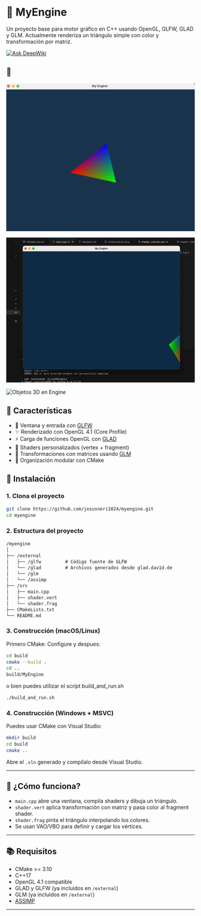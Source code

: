 # 🧹 MyEngine

Un proyecto base para motor gráfico en C++ usando OpenGL, GLFW, GLAD y GLM. Actualmente renderiza un triángulo simple con color y transformación por matriz.

[![Ask DeepWiki](https://deepwiki.com/badge.svg)](https://deepwiki.com/jesusneri1024/myengine)

## 📸

![Captura de pantalla](windowphoto.png)

![Movimiento con Input](movementEngine.gif)

![Objetos 3D en Engine](poligonsEngine.gif)

## 🚀 Características

- 🔷 Ventana y entrada con [GLFW](https://www.glfw.org/)
- ✨ Renderizado con OpenGL 4.1 (Core Profile)
- ⚡ Carga de funciones OpenGL con [GLAD](https://glad.dav1d.de/)
- 🎨 Shaders personalizados (vertex + fragment)
- 🧮 Transformaciones con matrices usando [GLM](https://github.com/g-truc/glm)
- 🧱 Organización modular con CMake

## 💠 Instalación

### 1. Clona el proyecto

```bash
git clone https://github.com/jesusneri1024/myengine.git
cd myengine
```

### 2. Estructura del proyecto

```
/myengine
│
├── /external
│   ├── /glfw         # Código fuente de GLFW
│   └── /glad         # Archivos generados desde glad.dav1d.de
│   └── /glm
│   └── /assimp
├── /src
│   ├── main.cpp
│   ├── shader.vert
│   └── shader.frag
├── CMakeLists.txt
└── README.md
```

### 3. Construcción (macOS/Linux)

Primero CMake: Configure y despues:

```bash
cd build
cmake --build .
cd ..
build/MyEngine
```

o bien puedes utilizar el script build_and_run.sh

```bash
./build_and_run.sh
```

### 4. Construcción (Windows + MSVC)

Puedes usar CMake con Visual Studio:

```bash
mkdir build
cd build
cmake ..
```

Abre el `.sln` generado y compílalo desde Visual Studio.

---

## 🧠 ¿Cómo funciona?

- `main.cpp` abre una ventana, compila shaders y dibuja un triángulo.
- `shader.vert` aplica transformación con matriz y pasa color al fragment shader.
- `shader.frag` pinta el triángulo interpolando los colores.
- Se usan VAO/VBO para definir y cargar los vértices.

---

## 📚 Requisitos

- CMake >= 3.10
- C++17
- OpenGL 4.1 compatible
- GLAD y GLFW (ya incluidos en `/external`)
- GLM (ya incluidos en `/external`)
- [ASSIMP](https://www.glfw.org/)

---
